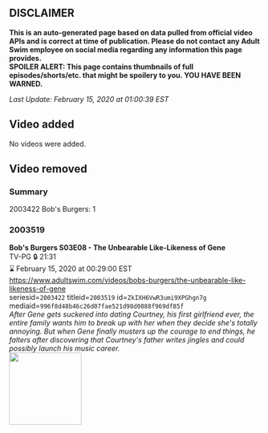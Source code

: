## DISCLAIMER
**This is an auto-generated page based on data pulled from official video APIs and is correct at time of publication. Please do not contact any Adult Swim employee on social media regarding any information this page provides.**  
**SPOILER ALERT: This page contains thumbnails of full episodes/shorts/etc. that might be spoilery to you. YOU HAVE BEEN WARNED.**  

_Last Update: February 15, 2020 at 01:00:39 EST_
## Video added
No videos were added.  
## Video removed
### Summary
2003422 Bob's Burgers: 1  
### 2003519
**Bob's Burgers S03E08 - The Unbearable Like-Likeness of Gene**  
TV-PG 🔒 21:31  
⌛ February 15, 2020 at 00:29:00 EST  
https://www.adultswim.com/videos/bobs-burgers/the-unbearable-like-likeness-of-gene  
seriesid=`2003422` titleid=`2003519` id=`ZkIXH6VwR3umi9XPGhgn7g` mediaid=`996f8d48b46c26d07fae521d98d0888f969df85f`  
_After Gene gets suckered into dating Courtney, his first girlfriend ever, the entire family wants him to break up with her when they decide she's totally annoying. But when Gene finally musters up the courage to end things, he falters after discovering that Courtney's father writes jingles and could possibly launch his music career._  
<a href="https://i.cdn.turner.com/adultswim/big/image-upload/thumbnails/thumb-2_image-152276715684815.jpg"><img src="https://i.cdn.turner.com/adultswim/big/image-upload/thumbnails/thumb-2_image-152276715684815.jpg" height="144px" /></a>
